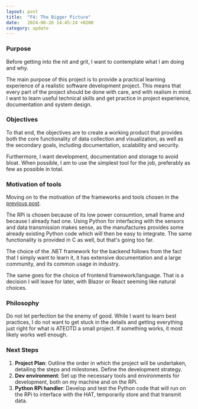 ```yaml
---
layout: post
title:  "F4: The Bigger Picture"
date:   2024-06-26 14:45:24 +0200
category: update
---
```


### Purpose
Before getting into the nit and grit, I want to contemplate what I am doing and why.

The main purpose of this project is to provide a practical learning experience of a realistic software development project. This means that every part of the project should be done with care, and with realism in mind. I want to learn useful technical skills and get practice in project experience, documentation and system design.

### Objectives
To that end, the objectives are to create a working product that provides both the core functionality of data collection and visualization, as well as the secondary goals, including documentation, scalability and security. 

Furthermore, I want development, documentation and storage to avoid bloat. When possible, I am to use the simplest tool for the job, preferably as few as possible in total.

### Motivation of tools
Moving on to the motivation of the frameworks and tools chosen in the [previous post](https://bjornthiberg.github.io/project_frej/update/2024/06/25/high-level-architecture.html).

The RPi is chosen because of its low power consumtion, small frame and because I already had one. Using Python for interfacing with the sensors and data transmission makes sense, as the manufactures provides some already existing Python code which will then be easy to integrate. The same functionality is provided in C as well, but that's going too far.

The choice of the .NET framework for the backend follows from the fact that I simply want to learn it, it has extensive documentation and a large community, and its common usage in industry. 

The same goes for the choice of frontend framework/language. That is a decision I will leave for later, with Blazor or React seeming like natural choices.

### Philosophy
Do not let perfection be the enemy of good. While I want to learn best practices, I do not want to get stuck in the details and getting everything just right for what is ATEOTD a small project. If something works, it most likely works well enough.

### Next Steps
1. **Project Plan**: Outline the order in which the project will be undertaken, detailing the steps and milestones. Define the development strategy.
2. **Dev environment**: Set up the necessary tools and environments for development, both on my machine and on the RPi.
3. **Python RPi handler**: Develop and test the Python code that will run on the RPi to interface with the HAT, temporarily store and that transmit data.
